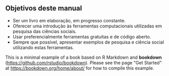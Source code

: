 ## Objetivos deste manual 
- Ser um livro em elaboração, em progresso constante.
- Oferecer uma introdução às ferramentas computacionais utilizadas em pesquisa das ciências sociais.
- Usar preferencialmente ferramentas gratuitas e de código aberto.
- Sempre que possível, apresentar exemplos de pesquisa e ciência social utilizando estas ferramentas.

This is a minimal example of a book based on R Markdown and **bookdown** (https://github.com/rstudio/bookdown). Please see the page "Get Started" at https://bookdown.org/home/about/ for how to compile this example.
